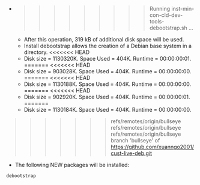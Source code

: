 * >>>>>>>>> Running inst-min-con-cld-dev-tools-debootstrap.sh ...
  * After this operation, 319 kB of additional disk space will be used.
  * Install debootstrap allows the creation of a Debian base system in a directory.
<<<<<<< HEAD
  * Disk size = 1130320K. Space Used = 404K. Runtime = 00:00:00:01.
=======
<<<<<<< HEAD
  * Disk size = 903028K. Space Used = 404K. Runtime = 00:00:00:00.
=======
<<<<<<< HEAD
  * Disk size = 1130188K. Space Used = 404K. Runtime = 00:00:00:00.
=======
<<<<<<< HEAD
  * Disk size = 902920K. Space Used = 404K. Runtime = 00:00:00:01.
=======
  * Disk size = 1130184K. Space Used = 404K. Runtime = 00:00:00:00.
>>>>>>> refs/remotes/origin/bullseye
>>>>>>> refs/remotes/origin/bullseye
>>>>>>> refs/remotes/origin/bullseye
>>>>>>> branch 'bullseye' of https://github.com/xuanngo2001/cust-live-deb.git
  * The following NEW packages will be installed:
  ```bash
debootstrap
  ```
